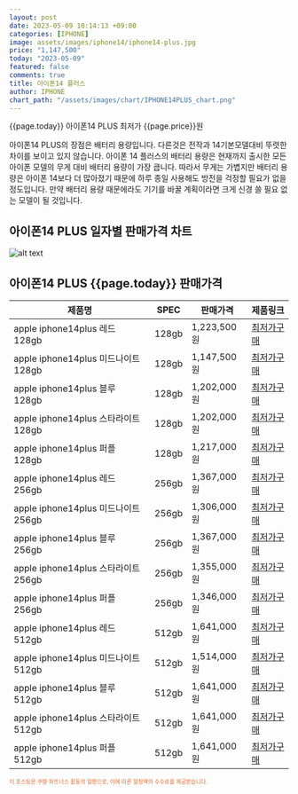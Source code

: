 ```yaml
---
layout: post
date: 2023-05-09 10:14:13 +09:00
categories: [IPHONE]
image: assets/images/iphone14/iphone14-plus.jpg
price: "1,147,500"
today: "2023-05-09"
featured: false
comments: true
title: 아이폰14 플러스
author: IPHONE
chart_path: "/assets/images/chart/IPHONE14PLUS_chart.png"
---
```


{{page.today}} 아이폰14 PLUS 최저가 {{page.price}}원

아이폰14 PLUS의 장점은 배터리 용량입니다. 다른것은 전작과 14기본모델대비 뚜렷한 차이를 보이고 있지 않습니다.
아이폰 14 플러스의 배터리 용량은 현재까지 출시한 모든 아이폰 모델의 무게 대비 배터리 용량이 가장 큽니다. 따라서 무게는 가볍지만 배터리 용량은 아이폰 14보다 더 많아졌기 때문에 하루 종일 사용해도 방전을 걱정할 필요가 없을 정도입니다. 만약 배터리 용량 때문에라도 기기를 바꿀 계획이라면 크게 신경 쓸 필요 없는 모델이 될 것입니다.

## 아이폰14 PLUS 일자별 판매가격 차트
![alt text]({{page.chart_path}} "아이폰14 PLUS3 판매가격 차트")

## 아이폰14 PLUS {{page.today}} 판매가격
<main>
<table id="rwd-table-large">
  <thead>
    <tr>
      <th>제품명</th>
      <th>SPEC</th>
      <th>판매가격</th>
      <th>제품링크</th>
    </tr>
  </thead>
  <tbody><tr>
        <td>apple iphone14plus 레드 128gb </td>
        <td>128gb</td>
        <td>1,223,500원</td>
        <td><a href='https://link.coupang.com/a/SOXMI' target='_blank'>최저가구매</a></td>
        </tr><tr>
        <td>apple iphone14plus 미드나이트 128gb </td>
        <td>128gb</td>
        <td>1,147,500원</td>
        <td><a href='https://link.coupang.com/a/SOXOS' target='_blank'>최저가구매</a></td>
        </tr><tr>
        <td>apple iphone14plus 블루 128gb </td>
        <td>128gb</td>
        <td>1,202,000원</td>
        <td><a href='https://link.coupang.com/a/SOXRa' target='_blank'>최저가구매</a></td>
        </tr><tr>
        <td>apple iphone14plus 스타라이트 128gb </td>
        <td>128gb</td>
        <td>1,202,000원</td>
        <td><a href='https://link.coupang.com/a/SOXTi' target='_blank'>최저가구매</a></td>
        </tr><tr>
        <td>apple iphone14plus 퍼플 128gb </td>
        <td>128gb</td>
        <td>1,217,000원</td>
        <td><a href='https://link.coupang.com/a/SOXVy' target='_blank'>최저가구매</a></td>
        </tr><tr>
        <td>apple iphone14plus 레드 256gb </td>
        <td>256gb</td>
        <td>1,367,000원</td>
        <td><a href='https://link.coupang.com/a/SOXYu' target='_blank'>최저가구매</a></td>
        </tr><tr>
        <td>apple iphone14plus 미드나이트 256gb </td>
        <td>256gb</td>
        <td>1,306,000원</td>
        <td><a href='https://link.coupang.com/a/SOX1p' target='_blank'>최저가구매</a></td>
        </tr><tr>
        <td>apple iphone14plus 블루 256gb </td>
        <td>256gb</td>
        <td>1,367,000원</td>
        <td><a href='https://link.coupang.com/a/SOX3e' target='_blank'>최저가구매</a></td>
        </tr><tr>
        <td>apple iphone14plus 스타라이트 256gb </td>
        <td>256gb</td>
        <td>1,355,000원</td>
        <td><a href='https://link.coupang.com/a/SOX5K' target='_blank'>최저가구매</a></td>
        </tr><tr>
        <td>apple iphone14plus 퍼플 256gb </td>
        <td>256gb</td>
        <td>1,346,000원</td>
        <td><a href='https://link.coupang.com/a/SOX8c' target='_blank'>최저가구매</a></td>
        </tr><tr>
        <td>apple iphone14plus 레드 512gb </td>
        <td>512gb</td>
        <td>1,641,000원</td>
        <td><a href='https://link.coupang.com/a/SOX95' target='_blank'>최저가구매</a></td>
        </tr><tr>
        <td>apple iphone14plus 미드나이트 512gb </td>
        <td>512gb</td>
        <td>1,514,000원</td>
        <td><a href='https://link.coupang.com/a/SOYbX' target='_blank'>최저가구매</a></td>
        </tr><tr>
        <td>apple iphone14plus 블루 512gb </td>
        <td>512gb</td>
        <td>1,641,000원</td>
        <td><a href='https://link.coupang.com/a/SOYeZ' target='_blank'>최저가구매</a></td>
        </tr><tr>
        <td>apple iphone14plus 스타라이트 512gb </td>
        <td>512gb</td>
        <td>1,641,000원</td>
        <td><a href='https://link.coupang.com/a/SOYhS' target='_blank'>최저가구매</a></td>
        </tr><tr>
        <td>apple iphone14plus 퍼플 512gb </td>
        <td>512gb</td>
        <td>1,641,000원</td>
        <td><a href='https://link.coupang.com/a/SOYko' target='_blank'>최저가구매</a></td>
        </tr></tbody>
</table>
</main>
<div style="color:#e56a2c;font-size: 0.7em;" >
이 포스팅은 쿠팡 파트너스 활동의 일환으로, 이에 따른 일정액의 수수료를 제공받습니다.
</div>
